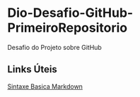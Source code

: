 # Dio-Desafio-GitHub-PrimeiroRepositorio
Desafio do Projeto sobre GitHub

## Links Úteis
[Sintaxe Basica Markdown](https://www.markdownguide.org/)
